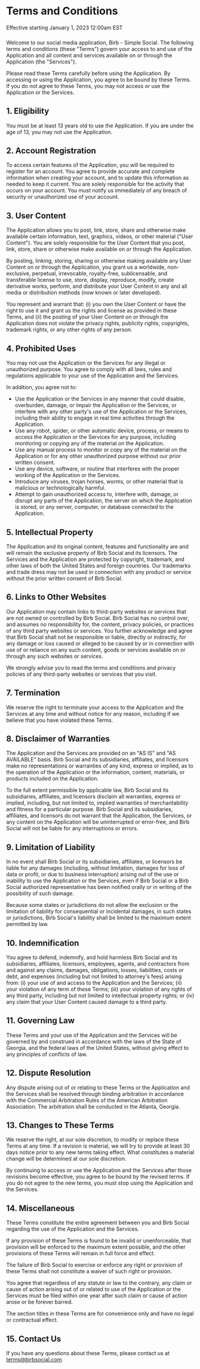 # Terms and Conditions

Effective starting January 1, 2023 12:00am EST

### 
Welcome to our social media application, Birb - Simple Social. The following terms and conditions (these "Terms") govern your access to and use of the Application and all content and services available on or through the Application (the "Services").

Please read these Terms carefully before using the Application. By accessing or using the Application, you agree to be bound by these Terms. If you do not agree to these Terms, you may not access or use the Application or the Services.

## 1. Eligibility
You must be at least 13 years old to use the Application. If you are under the age of 13, you may not use the Application.

## 2. Account Registration
To access certain features of the Application, you will be required to register for an account. You agree to provide accurate and complete information when creating your account, and to update this information as needed to keep it current. You are solely responsible for the activity that occurs on your account. You must notify us immediately of any breach of security or unauthorized use of your account.

## 3. User Content
The Application allows you to post, link, store, share and otherwise make available certain information, text, graphics, videos, or other material ("User Content"). You are solely responsible for the User Content that you post, link, store, share or otherwise make available on or through the Application.

By posting, linking, storing, sharing or otherwise making available any User Content on or through the Application, you grant us a worldwide, non-exclusive, perpetual, irrevocable, royalty-free, sublicensable, and transferable license to use, store, display, reproduce, modify, create derivative works, perform, and distribute your User Content in any and all media or distribution methods (now known or later developed).

You represent and warrant that: (i) you own the User Content or have the right to use it and grant us the rights and license as provided in these Terms, and (ii) the posting of your User Content on or through the Application does not violate the privacy rights, publicity rights, copyrights, trademark rights, or any other rights of any person.

## 4. Prohibited Uses
You may not use the Application or the Services for any illegal or unauthorized purpose. You agree to comply with all laws, rules and regulations applicable to your use of the Application and the Services.

In addition, you agree not to:
- Use the Application or the Services in any manner that could disable, overburden, damage, or impair the Application or the Services, or interfere with any other party's use of the Application or the Services, including their ability to engage in real time activities through the Application.
- Use any robot, spider, or other automatic device, process, or means to access the Application or the Services for any purpose, including monitoring or copying any of the material on the Application.
- Use any manual process to monitor or copy any of the material on the Application or for any other unauthorized purpose without our prior written consent.
- Use any device, software, or routine that interferes with the proper working of the Application or the Services.
- Introduce any viruses, trojan horses, worms, or other material that is malicious or technologically harmful.
- Attempt to gain unauthorized access to, interfere with, damage, or disrupt any parts of the Application, the server on which the Application is stored, or any server, computer, or database connected to the Application.

## 5. Intellectual Property
The Application and its original content, features and functionality are and will remain the exclusive property of Birb Social and its licensors. The Services and the Application are protected by copyright, trademark, and other laws of both the United States and foreign countries. Our trademarks and trade dress may not be used in connection with any product or service without the prior written consent of Birb Social.

## 6. Links to Other Websites
Our Application may contain links to third-party websites or services that are not owned or controlled by Birb Social. Birb Social has no control over, and assumes no responsibility for, the content, privacy policies, or practices of any third party websites or services. You further acknowledge and agree that Birb Social shall not be responsible or liable, directly or indirectly, for any damage or loss caused or alleged to be caused by or in connection with use of or reliance on any such content, goods or services available on or through any such websites or services.

We strongly advise you to read the terms and conditions and privacy policies of any third-party websites or services that you visit.

## 7. Termination
We reserve the right to terminate your access to the Application and the Services at any time and without notice for any reason, including if we believe that you have violated these Terms.

## 8. Disclaimer of Warranties
The Application and the Services are provided on an "AS IS" and "AS AVAILABLE" basis. Birb Social and its subsidiaries, affiliates, and licensors make no representations or warranties of any kind, express or implied, as to the operation of the Application or the information, content, materials, or products included on the Application.

To the full extent permissible by applicable law, Birb Social and its subsidiaries, affiliates, and licensors disclaim all warranties, express or implied, including, but not limited to, implied warranties of merchantability and fitness for a particular purpose. Birb Social and its subsidiaries, affiliates, and licensors do not warrant that the Application, the Services, or any content on the Application will be uninterrupted or error-free, and Birb Social will not be liable for any interruptions or errors.

## 9. Limitation of Liability
In no event shall Birb Social or its subsidiaries, affiliates, or licensors be liable for any damages (including, without limitation, damages for loss of data or profit, or due to business interruption) arising out of the use or inability to use the Application or the Services, even if Birb Social or a Birb Social authorized representative has been notified orally or in writing of the possibility of such damage.

Because some states or jurisdictions do not allow the exclusion or the limitation of liability for consequential or incidental damages, in such states or jurisdictions, Birb Social's liability shall be limited to the maximum extent permitted by law.

## 10. Indemnification
You agree to defend, indemnify, and hold harmless Birb Social and its subsidiaries, affiliates, licensors, employees, agents, and contractors from and against any claims, damages, obligations, losses, liabilities, costs or debt, and expenses (including but not limited to attorney's fees) arising from: (i) your use of and access to the Application and the Services; (ii) your violation of any term of these Terms; (iii) your violation of any rights of any third party, including but not limited to intellectual property rights; or (iv) any claim that your User Content caused damage to a third party.

## 11. Governing Law
These Terms and your use of the Application and the Services will be governed by and construed in accordance with the laws of the State of Georgia, and the federal laws of the United States, without giving effect to any principles of conflicts of law.

## 12. Dispute Resolution
Any dispute arising out of or relating to these Terms or the Application and the Services shall be resolved through binding arbitration in accordance with the Commercial Arbitration Rules of the American Arbitration Association. The arbitration shall be conducted in the Atlanta, Georgia.

## 13. Changes to These Terms
We reserve the right, at our sole discretion, to modify or replace these Terms at any time. If a revision is material, we will try to provide at least 30 days notice prior to any new terms taking effect. What constitutes a material change will be determined at our sole discretion.

By continuing to access or use the Application and the Services after those revisions become effective, you agree to be bound by the revised terms. If you do not agree to the new terms, you must stop using the Application and the Services.

## 14. Miscellaneous
These Terms constitute the entire agreement between you and Birb Social regarding the use of the Application and the Services.

If any provision of these Terms is found to be invalid or unenforceable, that provision will be enforced to the maximum extent possible, and the other provisions of these Terms will remain in full force and effect.

The failure of Birb Social to exercise or enforce any right or provision of these Terms shall not constitute a waiver of such right or provision.

You agree that regardless of any statute or law to the contrary, any claim or cause of action arising out of or related to use of the Application or the Services must be filed within one year after such claim or cause of action arose or be forever barred.

The section titles in these Terms are for convenience only and have no legal or contractual effect.

## 15. Contact Us
If you have any questions about these Terms, please contact us at terms@birbsocial.com.